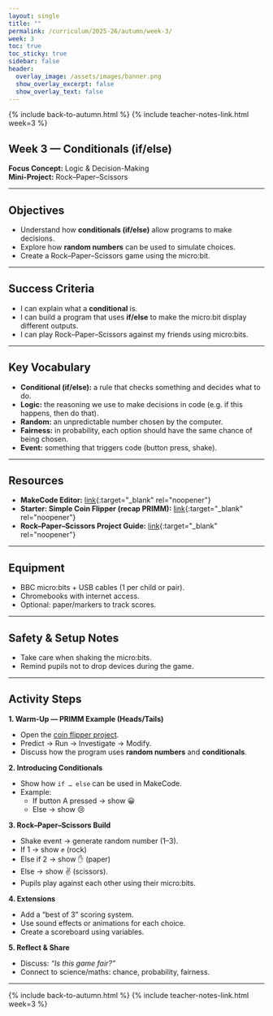 ```yaml
---
layout: single
title: ""
permalink: /curriculum/2025-26/autumn/week-3/
week: 3
toc: true
toc_sticky: true
sidebar: false
header:
  overlay_image: /assets/images/banner.png
  show_overlay_excerpt: false
  show_overlay_text: false
---
```


{% include back-to-autumn.html %}
{% include teacher-notes-link.html week=3 %}

## Week 3 — Conditionals (if/else)

**Focus Concept:** Logic & Decision-Making  
**Mini-Project:** Rock–Paper–Scissors  

---

## Objectives
- Understand how **conditionals (if/else)** allow programs to make decisions.  
- Explore how **random numbers** can be used to simulate choices.  
- Create a Rock–Paper–Scissors game using the micro:bit.  

---

## Success Criteria
- I can explain what a **conditional** is.  
- I can build a program that uses **if/else** to make the micro:bit display different outputs.  
- I can play Rock–Paper–Scissors against my friends using micro:bits.  

---

## Key Vocabulary
- **Conditional (if/else):** a rule that checks something and decides what to do.  
- **Logic:** the reasoning we use to make decisions in code (e.g. if this happens, then do that).  
- **Random:** an unpredictable number chosen by the computer.  
- **Fairness:** in probability, each option should have the same chance of being chosen.  
- **Event:** something that triggers code (button press, shake).  

---

## Resources
- **MakeCode Editor:** [link](https://makecode.microbit.org){:target="_blank" rel="noopener"}  
- **Starter: Simple Coin Flipper (recap PRIMM):** [link](https://makecode.microbit.org/S39804-79642-83776-27829){:target="_blank" rel="noopener"}  
- **Rock–Paper–Scissors Project Guide:** [link](https://makecode.microbit.org/projects/rock-paper-scissors-v2){:target="_blank" rel="noopener"}  

---

## Equipment
- BBC micro:bits + USB cables (1 per child or pair).  
- Chromebooks with internet access.  
- Optional: paper/markers to track scores.  

---

## Safety & Setup Notes
- Take care when shaking the micro:bits.  
- Remind pupils not to drop devices during the game.  

---

## Activity Steps

**1. Warm-Up — PRIMM Example (Heads/Tails)**  
- Open the [coin flipper project](https://makecode.microbit.org/S39804-79642-83776-27829).  
- Predict → Run → Investigate → Modify.  
- Discuss how the program uses **random numbers** and **conditionals**.  

**2. Introducing Conditionals**  
- Show how `if … else` can be used in MakeCode.  
- Example:  
  - If button A pressed → show 😀  
  - Else → show 😢  

**3. Rock–Paper–Scissors Build**  
- Shake event → generate random number (1–3).  
- If 1 → show ✊ (rock)  
- Else if 2 → show ✋ (paper)  
- Else → show ✌️ (scissors).  
- Pupils play against each other using their micro:bits.  

**4. Extensions**  
- Add a “best of 3” scoring system.  
- Use sound effects or animations for each choice.  
- Create a scoreboard using variables.  

**5. Reflect & Share**  
- Discuss: *“Is this game fair?”*  
- Connect to science/maths: chance, probability, fairness.  

---

{% include back-to-autumn.html %}
{% include teacher-notes-link.html week=3 %}
